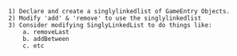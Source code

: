 
	1) Declare and create a singlylinkedlist of GameEntry Objects.
	2) Modify 'add' & 'remove' to use the singlylinkedlist
	3) Consider modifying SinglyLinkedList to do things like:
		a. removeLast
		b. addBetween
		c. etc
